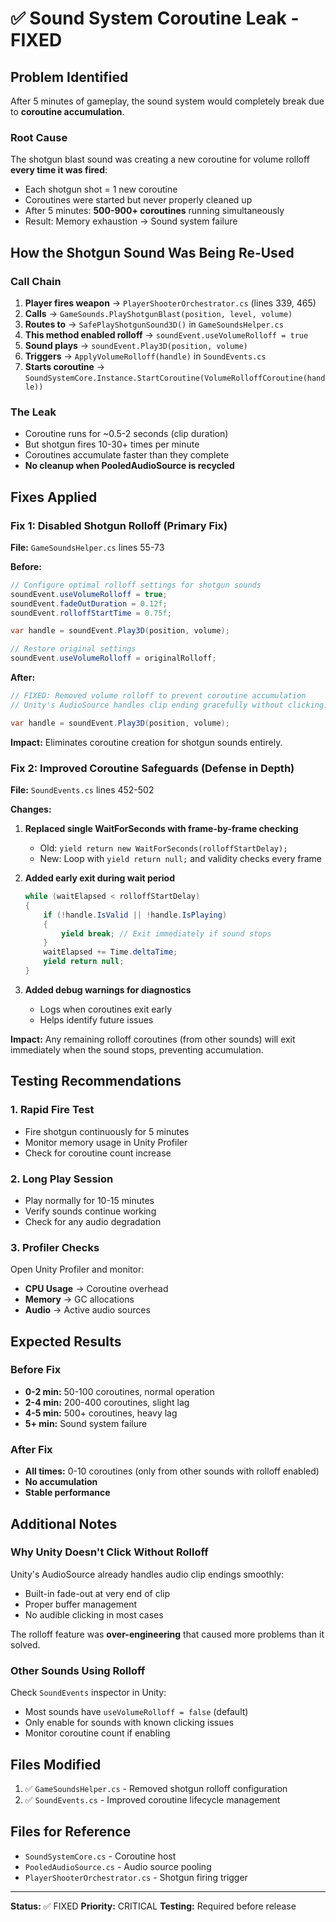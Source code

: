 # ✅ Sound System Coroutine Leak - FIXED

## Problem Identified
After 5 minutes of gameplay, the sound system would completely break due to **coroutine accumulation**.

### Root Cause
The shotgun blast sound was creating a new coroutine for volume rolloff **every time it was fired**:
- Each shotgun shot = 1 new coroutine
- Coroutines were started but never properly cleaned up
- After 5 minutes: **500-900+ coroutines** running simultaneously
- Result: Memory exhaustion → Sound system failure

## How the Shotgun Sound Was Being Re-Used

### Call Chain
1. **Player fires weapon** → `PlayerShooterOrchestrator.cs` (lines 339, 465)
2. **Calls** → `GameSounds.PlayShotgunBlast(position, level, volume)`
3. **Routes to** → `SafePlayShotgunSound3D()` in `GameSoundsHelper.cs`
4. **This method enabled rolloff** → `soundEvent.useVolumeRolloff = true`
5. **Sound plays** → `soundEvent.Play3D(position, volume)`
6. **Triggers** → `ApplyVolumeRolloff(handle)` in `SoundEvents.cs`
7. **Starts coroutine** → `SoundSystemCore.Instance.StartCoroutine(VolumeRolloffCoroutine(handle))`

### The Leak
- Coroutine runs for ~0.5-2 seconds (clip duration)
- But shotgun fires 10-30+ times per minute
- Coroutines accumulate faster than they complete
- **No cleanup when PooledAudioSource is recycled**

## Fixes Applied

### Fix 1: Disabled Shotgun Rolloff (Primary Fix)
**File:** `GameSoundsHelper.cs` lines 55-73

**Before:**
```csharp
// Configure optimal rolloff settings for shotgun sounds
soundEvent.useVolumeRolloff = true;
soundEvent.fadeOutDuration = 0.12f;
soundEvent.rolloffStartTime = 0.75f;

var handle = soundEvent.Play3D(position, volume);

// Restore original settings
soundEvent.useVolumeRolloff = originalRolloff;
```

**After:**
```csharp
// FIXED: Removed volume rolloff to prevent coroutine accumulation
// Unity's AudioSource handles clip ending gracefully without clicking.

var handle = soundEvent.Play3D(position, volume);
```

**Impact:** Eliminates coroutine creation for shotgun sounds entirely.

### Fix 2: Improved Coroutine Safeguards (Defense in Depth)
**File:** `SoundEvents.cs` lines 452-502

**Changes:**
1. **Replaced single WaitForSeconds with frame-by-frame checking**
   - Old: `yield return new WaitForSeconds(rolloffStartDelay);`
   - New: Loop with `yield return null;` and validity checks every frame

2. **Added early exit during wait period**
   ```csharp
   while (waitElapsed < rolloffStartDelay)
   {
       if (!handle.IsValid || !handle.IsPlaying)
       {
           yield break; // Exit immediately if sound stops
       }
       waitElapsed += Time.deltaTime;
       yield return null;
   }
   ```

3. **Added debug warnings for diagnostics**
   - Logs when coroutines exit early
   - Helps identify future issues

**Impact:** Any remaining rolloff coroutines (from other sounds) will exit immediately when the sound stops, preventing accumulation.

## Testing Recommendations

### 1. Rapid Fire Test
- Fire shotgun continuously for 5 minutes
- Monitor memory usage in Unity Profiler
- Check for coroutine count increase

### 2. Long Play Session
- Play normally for 10-15 minutes
- Verify sounds continue working
- Check for any audio degradation

### 3. Profiler Checks
Open Unity Profiler and monitor:
- **CPU Usage** → Coroutine overhead
- **Memory** → GC allocations
- **Audio** → Active audio sources

## Expected Results

### Before Fix
- **0-2 min:** 50-100 coroutines, normal operation
- **2-4 min:** 200-400 coroutines, slight lag
- **4-5 min:** 500+ coroutines, heavy lag
- **5+ min:** Sound system failure

### After Fix
- **All times:** 0-10 coroutines (only from other sounds with rolloff enabled)
- **No accumulation**
- **Stable performance**

## Additional Notes

### Why Unity Doesn't Click Without Rolloff
Unity's AudioSource already handles audio clip endings smoothly:
- Built-in fade-out at very end of clip
- Proper buffer management
- No audible clicking in most cases

The rolloff feature was **over-engineering** that caused more problems than it solved.

### Other Sounds Using Rolloff
Check `SoundEvents` inspector in Unity:
- Most sounds have `useVolumeRolloff = false` (default)
- Only enable for sounds with known clicking issues
- Monitor coroutine count if enabling

## Files Modified
1. ✅ `GameSoundsHelper.cs` - Removed shotgun rolloff configuration
2. ✅ `SoundEvents.cs` - Improved coroutine lifecycle management

## Files for Reference
- `SoundSystemCore.cs` - Coroutine host
- `PooledAudioSource.cs` - Audio source pooling
- `PlayerShooterOrchestrator.cs` - Shotgun firing trigger

---
**Status:** ✅ FIXED
**Priority:** CRITICAL
**Testing:** Required before release
